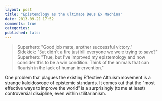 ```yaml
---
layout: post
title: "Epistemology as the ultimate Deus Ex Machina"
date: 2013-09-21 17:52
comments: true
categories: 
published: false
---
```


> Superhero: "Good job mate, another successful victory."  
> Sidekick: "But didn't a fire just kill everyone we were trying to
> save?"  
> Superhero: "True, but I've improved my epistemology and now consider
> this to be a win condition.  Think of the animals that can flourish in
> the lack of human intervention."

One problem that plagues the existing Effective Altruism movement is a
strange kaleidoscope of epistemic standards.  It comes out that the
"most effective ways to improve the world" is a surprisingly (to me
at least)
controversial discipline, even within utilitarianism.
